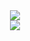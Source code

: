 
<div align="center">
    <img src="https://skillicons.dev/icons?i=react,nextjs,html,css,sass,tailwind,vscode,github,bootstrap,git" /> 
    <br>
    <img src="https://skillicons.dev/icons?i=nodejs,javascript,typescript,express,mongodb,mysql" /><br>
</div>
<!--
**EssamGhanem/EssamGhanem** is a ✨ _special_ ✨ repository because its `README.md` (this file) appears on your GitHub profile.

Here are some ideas to get you started:

- 🔭 I’m currently working on ...
- 🌱 I’m currently learning ...
- 👯 I’m looking to collaborate on ...
- 🤔 I’m looking for help with ...
- 💬 Ask me about ...
- 📫 How to reach me: ...
- 😄 Pronouns: ...
- ⚡ Fun fact: ...
-->

